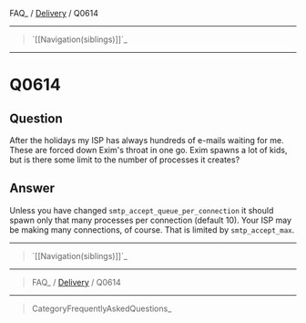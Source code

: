 FAQ\_ / [Delivery](FAQ/Delivery) / Q0614

* * * * *

> \`[[Navigation(siblings)]]\`\_

* * * * *

Q0614
=====

Question
--------

After the holidays my ISP has always hundreds of e-mails waiting for me.
These are forced down Exim's throat in one go. Exim spawns a lot of
kids, but is there some limit to the number of processes it creates?

Answer
------

Unless you have changed `smtp_accept_queue_per_connection` it should
spawn only that many processes per connection (default 10). Your ISP may
be making many connections, of course. That is limited by
`smtp_accept_max`.

* * * * *

> \`[[Navigation(siblings)]]\`\_

* * * * *

> FAQ\_ / [Delivery](FAQ/Delivery) / Q0614

* * * * *

> CategoryFrequentlyAskedQuestions\_
